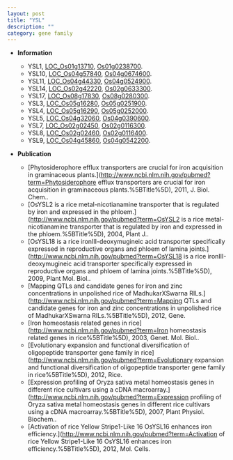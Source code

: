 ```yaml
---
layout: post
title: "YSL"
description: ""
category: gene family
---
```


* **Information**  
    + YSL1, [LOC_Os01g13710](http://rice.uga.edu/cgi-bin/ORF_infopage.cgi?orf=LOC_Os01g13710), [Os01g0238700](https://rapdb.dna.affrc.go.jp/locus/?name=Os01g0238700).
    + YSL10, [LOC_Os04g57840](http://rice.uga.edu/cgi-bin/ORF_infopage.cgi?orf=LOC_Os04g57840), [Os04g0674600](https://rapdb.dna.affrc.go.jp/locus/?name=Os04g0674600).
    + YSL11, [LOC_Os04g44330](http://rice.uga.edu/cgi-bin/ORF_infopage.cgi?orf=LOC_Os04g44330), [Os04g0524900](https://rapdb.dna.affrc.go.jp/locus/?name=Os04g0524900).
    + YSL14, [LOC_Os02g42220](http://rice.uga.edu/cgi-bin/ORF_infopage.cgi?orf=LOC_Os02g42220), [Os02g0633300](https://rapdb.dna.affrc.go.jp/locus/?name=Os02g0633300).
    + YSL17, [LOC_Os08g17830](http://rice.uga.edu/cgi-bin/ORF_infopage.cgi?orf=LOC_Os08g17830), [Os08g0280300](https://rapdb.dna.affrc.go.jp/locus/?name=Os08g0280300).
    + YSL3, [LOC_Os05g16280](http://rice.uga.edu/cgi-bin/ORF_infopage.cgi?orf=LOC_Os05g16280), [Os05g0251900](https://rapdb.dna.affrc.go.jp/locus/?name=Os05g0251900).
    + YSL4, [LOC_Os05g16290](http://rice.uga.edu/cgi-bin/ORF_infopage.cgi?orf=LOC_Os05g16290), [Os05g0252000](https://rapdb.dna.affrc.go.jp/locus/?name=Os05g0252000).
    + YSL5, [LOC_Os04g32060](http://rice.uga.edu/cgi-bin/ORF_infopage.cgi?orf=LOC_Os04g32060), [Os04g0390600](https://rapdb.dna.affrc.go.jp/locus/?name=Os04g0390600).
    + YSL7, [LOC_Os02g02450](http://rice.uga.edu/cgi-bin/ORF_infopage.cgi?orf=LOC_Os02g02450), [Os02g0116300](https://rapdb.dna.affrc.go.jp/locus/?name=Os02g0116300).
    + YSL8, [LOC_Os02g02460](http://rice.uga.edu/cgi-bin/ORF_infopage.cgi?orf=LOC_Os02g02460), [Os02g0116400](https://rapdb.dna.affrc.go.jp/locus/?name=Os02g0116400).
    + YSL9, [LOC_Os04g45860](http://rice.uga.edu/cgi-bin/ORF_infopage.cgi?orf=LOC_Os04g45860), [Os04g0542200](https://rapdb.dna.affrc.go.jp/locus/?name=Os04g0542200).

* **Publication**  
    + [Phytosiderophore efflux transporters are crucial for iron acquisition in graminaceous plants.](http://www.ncbi.nlm.nih.gov/pubmed?term=Phytosiderophore efflux transporters are crucial for iron acquisition in graminaceous plants.%5BTitle%5D), 2011, J. Biol. Chem..
    + [OsYSL2 is a rice metal-nicotianamine transporter that is regulated by iron and expressed in the phloem.](http://www.ncbi.nlm.nih.gov/pubmed?term=OsYSL2 is a rice metal-nicotianamine transporter that is regulated by iron and expressed in the phloem.%5BTitle%5D), 2004, Plant J..
    + [OsYSL18 is a rice ironIII-deoxymugineic acid transporter specifically expressed in reproductive organs and phloem of lamina joints.](http://www.ncbi.nlm.nih.gov/pubmed?term=OsYSL18 is a rice ironIII-deoxymugineic acid transporter specifically expressed in reproductive organs and phloem of lamina joints.%5BTitle%5D), 2009, Plant Mol. Biol..
    + [Mapping QTLs and candidate genes for iron and zinc concentrations in unpolished rice of MadhukarXSwarna RILs.](http://www.ncbi.nlm.nih.gov/pubmed?term=Mapping QTLs and candidate genes for iron and zinc concentrations in unpolished rice of MadhukarXSwarna RILs.%5BTitle%5D), 2012, Gene.
    + [Iron homeostasis related genes in rice](http://www.ncbi.nlm.nih.gov/pubmed?term=Iron homeostasis related genes in rice%5BTitle%5D), 2003, Genet. Mol. Biol..
    + [Evolutionary expansion and functional diversification of oligopeptide transporter gene family in rice](http://www.ncbi.nlm.nih.gov/pubmed?term=Evolutionary expansion and functional diversification of oligopeptide transporter gene family in rice%5BTitle%5D), 2012, Rice.
    + [Expression profiling of Oryza sativa metal homeostasis genes in different rice cultivars using a cDNA macroarray.](http://www.ncbi.nlm.nih.gov/pubmed?term=Expression profiling of Oryza sativa metal homeostasis genes in different rice cultivars using a cDNA macroarray.%5BTitle%5D), 2007, Plant Physiol. Biochem..
    + [Activation of rice Yellow Stripe1-Like 16 OsYSL16 enhances iron efficiency.](http://www.ncbi.nlm.nih.gov/pubmed?term=Activation of rice Yellow Stripe1-Like 16 OsYSL16 enhances iron efficiency.%5BTitle%5D), 2012, Mol. Cells.


